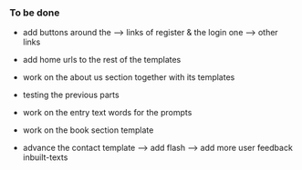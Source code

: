 ### To be done
 - add buttons around the 
    --> links of register & the login one
    --> other links

 - add home urls to the rest of the templates
 - work on the about us section together with its templates
 - testing the previous parts
 - work on the entry text words for the prompts
 - work on the book section template
 - advance the contact template
   --> add flash
   --> add more user feedback inbuilt-texts